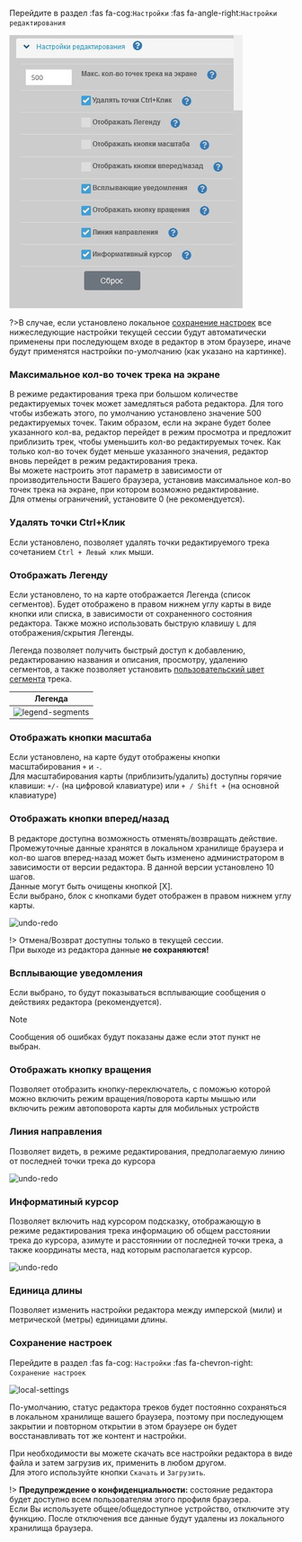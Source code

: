 <!-- markdownlint-disable-next-line first-line-heading -->
Перейдите в раздел :fas fa-cog:`Настройки` :fas fa-angle-right:`Настройки редактирования`

![main-config](_media/main-config-new.jpg)

?>В случае, если установлено локальное [сохранение настроек](../main-config.md?id=Сохранение-настроек) все нижеследующие настройки текущей сессии будут автоматически применены при последующем входе в редактор в этом браузере, иначе будут применятся настройки по-умолчанию (как указано на картинке).

### Максимальное кол-во точек трека на экране

В режиме редактирования трека при большом количестве редактируемых точек может замедляться работа редактора. Для того чтобы избежать этого, по умолчанию установлено значение 500 редактируемых точек. Таким образом, если на экране будет более указанного кол-ва, редактор перейдет в режим просмотра и предложит приблизить трек, чтобы уменьшить кол-во редактируемых точек. Как только кол-во точек будет меньше указанного значения, редактор вновь перейдет в режим редактирования трека.  
Вы можете настроить этот параметр в зависимости от производительности Вашего браузера, установив максимальное кол-во точек трека на экране, при котором возможно редактирование.  
Для отмены ограничений, установите 0 (не рекомендуется).

### Удалять точки Ctrl+Клик

Если установлено, позволяет удалять точки редактируемого трека сочетанием `Ctrl + Левый клик` мыши.

### Отображать Легенду

Если установлено, то на карте отображается Легенда (список сегментов).
Будет отображено в правом нижнем углу карты в виде кнопки или списка, в зависимости от сохраненного cостояния редактора.
Также можно использовать быструю клавишу `L` для отображения/скрытия Легенды.

Легенда позволяет получить быстрый доступ к добавлению, редактированию названия и описания, просмотру, удалению сегментов, а также позволяет установить [пользовательский цвет сегмента](tracks/track-config.md?id=Пользовательский-цвет-сегментов) трека.  

|Легенда|
|:---:|
|![legend-segments](/_media/segments.jpg)

### Отображать кнопки масштаба

Если установлено, на карте будут отображены кнопки масштабирования `+` и `-`.  
Для масштабирования карты (приблизить/удалить) доступны горячие клавиши: `+/-` (на цифровой клавиатуре) или `+ / Shift +` (на основной клавиатуре)

### Отображать кнопки вперед/назад

В редакторе доступна возможность отменять/возвращать действие. Промежуточные данные хранятся в локальном хранилище браузера и кол-во шагов вперед-назад может быть изменено администратором в зависимости от версии редактора. В данной версии установлено 10 шагов.  
Данные могут быть очищены кнопкой [X].  
Если выбрано, блок с кнопками будет отображен в правом нижнем углу карты.

![undo-redo](/_media/undo-redo.jpg)

!> Отмена/Возврат доступны только в текущей сессии.  
При выходе из редактора данные **не сохраняются!**

### Всплывающие уведомления

Если выбрано, то будут показываться всплывающие сообщения о действиях редактора (рекомендуется).
>[!NOTE]
>Cообщения об ошибках будут показаны даже если этот пункт не выбран.

### Отображать кнопку вращения

Позволяет отобразить кнопку-переключатель, с поможью которой можно включить режим вращения/поворота карты мышью или включить режим автоповорота карты для мобильных устройств

### Линия направления

Позволяет видеть, в режиме редактирования, предполагаемую линию от последней точки трека до курсора

![undo-redo](/_media/guideline.jpg)

### Информатиный курсор

Позволяет включить над курсором подсказку, отображающую в режиме редактирования трека информацию об общем расстоянии трека до курсора, азимуте и расстояннии от последней точки трека, а также координаты места, над которым располагается курсор.

![undo-redo](/_media/infocursor.jpg)

### Единица длины

Позволяет изменить настройки редактора между имперской (мили) и метрической (метры) единицами длины.

### Сохранение настроек

Перейдите в раздел :fas fa-cog: `Настройки`  :fas fa-chevron-right: `Сохранение настроек`

![local-settings](/_media/localc-onfig.jpg)

По-умолчанию, статус редактора треков будет постоянно сохраняться в локальном хранилище вашего браузера, поэтому при последующем закрытии и повторном открытии в этом браузере он будет восстанавливать тот же контент и настройки.

При необходимости вы можете скачать все настройки редактора в виде файла и затем загрузив их, применить в любом другом.  
Для этого используйте кнопки `Скачать` и `Загрузить`.

!> **Предупреждение о конфиденциальности:** состояние редактора будет доступно всем пользователям этого профиля браузера.  
Если Вы используете общее/общедоступное устройство, отключите эту функцию. После отключения все данные будут удалены из локального хранилища браузера.
